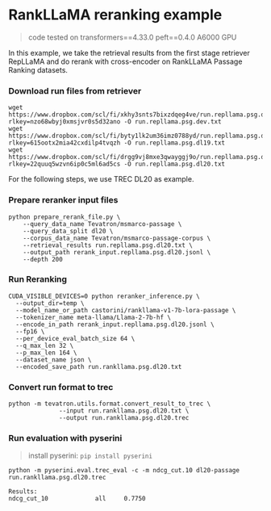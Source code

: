 # RankLLaMA reranking example

> code tested on transformers==4.33.0 peft==0.4.0 A6000 GPU

In this example, we take the retrieval results from the first stage retriever RepLLaMA and do rerank with cross-encoder on RankLLaMA Passage Ranking datasets.

### Download run files from retriever
```
wget https://www.dropbox.com/scl/fi/xkhy3snts7bixzdqeg4ve/run.repllama.psg.dev.txt?rlkey=nzo68wbyj0xmsjvr0s5d32ano -O run.repllama.psg.dev.txt
wget https://www.dropbox.com/scl/fi/byty1lk2um36imz0788yd/run.repllama.psg.dl19.txt?rlkey=615ootx2mia42cxdilp4tvqzh -O run.repllama.psg.dl19.txt
wget https://www.dropbox.com/scl/fi/drgg9vj8mxe3qwayggj9o/run.repllama.psg.dl20.txt?rlkey=22quuq5wzvn6ip0c5ml6ad5cs -O run.repllama.psg.dl20.txt
```

For the following steps, we use TREC DL20 as example.
### Prepare reranker input files
```
python prepare_rerank_file.py \
    --query_data_name Tevatron/msmarco-passage \
    --query_data_split dl20 \
    --corpus_data_name Tevatron/msmarco-passage-corpus \
    --retrieval_results run.repllama.psg.dl20.txt \
    --output_path rerank_input.repllama.psg.dl20.jsonl \
    --depth 200
```

### Run Reranking
```
CUDA_VISIBLE_DEVICES=0 python reranker_inference.py \
  --output_dir=temp \
  --model_name_or_path castorini/rankllama-v1-7b-lora-passage \
  --tokenizer_name meta-llama/Llama-2-7b-hf \
  --encode_in_path rerank_input.repllama.psg.dl20.jsonl \
  --fp16 \
  --per_device_eval_batch_size 64 \
  --q_max_len 32 \
  --p_max_len 164 \
  --dataset_name json \
  --encoded_save_path run.rankllama.psg.dl20.txt
```

### Convert run format to trec
```
python -m tevatron.utils.format.convert_result_to_trec \
              --input run.rankllama.psg.dl20.txt \
              --output run.rankllama.psg.dl20.trec
```

### Run evaluation with pyserini

> install pyserini:
`pip install pyserini`

```
python -m pyserini.eval.trec_eval -c -m ndcg_cut.10 dl20-passage run.rankllama.psg.dl20.trec

Results:
ndcg_cut_10             all     0.7750
```